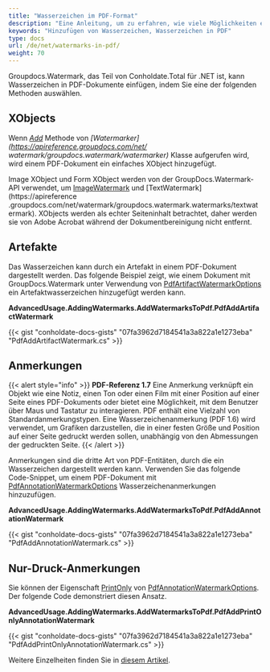 ```yaml
---
title: "Wasserzeichen im PDF-Format"
description: "Eine Anleitung, um zu erfahren, wie viele Möglichkeiten es gibt, Wasserzeichen in PDF mit GroupDocs.Watermark hinzuzufügen, das Teil von Conholdate.Total für .NET ist."
keywords: "Hinzufügen von Wasserzeichen, Wasserzeichen in PDF"
type: docs
url: /de/net/watermarks-in-pdf/
weight: 70
---
```


Groupdocs.Watermark, das Teil von Conholdate.Total für .NET ist, kann Wasserzeichen in PDF-Dokumente einfügen, indem Sie eine der folgenden Methoden auswählen.

## XObjects

Wenn *[Add](https://apireference.groupdocs.com/net/watermark/groupdocs.watermark/watermarker/methods/add)* Methode von *[Watermarker](https://apireference.groupdocs.com/net/ watermark/groupdocs.watermark/watermarker)* Klasse aufgerufen wird, wird einem PDF-Dokument ein einfaches XObject hinzugefügt.

Image XObject und Form XObject werden von der GroupDocs.Watermark-API verwendet, um [ImageWatermark](https://apireference.groupdocs.com/net/watermark/groupdocs.watermark.watermarks/imagewatermark) und [TextWatermark](https://apireference .groupdocs.com/net/watermark/groupdocs.watermark.watermarks/textwatermark). XObjects werden als echter Seiteninhalt betrachtet, daher werden sie von Adobe Acrobat während der Dokumentbereinigung nicht entfernt.

## Artefakte

Das Wasserzeichen kann durch ein Artefakt in einem PDF-Dokument dargestellt werden. Das folgende Beispiel zeigt, wie einem Dokument mit GroupDocs.Watermark unter Verwendung von [PdfArtifactWatermarkOptions](https://apireference.groupdocs.com/net/watermark/groupdocs.watermark.options.pdf/pdfartifactwatermarkoptions) ein Artefaktwasserzeichen hinzugefügt werden kann.

**AdvancedUsage.AddingWatermarks.AddWatermarksToPdf.PdfAddArtifactWatermark**

{{< gist "conholdate-docs-gists" "07fa3962d7184541a3a822a1e1273eba" "PdfAddArtifactWatermark.cs" >}}

## Anmerkungen

{{< alert style="info" >}}
**PDF-Referenz 1.7**
Eine Anmerkung verknüpft ein Objekt wie eine Notiz, einen Ton oder einen Film mit einer Position auf einer Seite eines PDF-Dokuments oder bietet eine Möglichkeit, mit dem Benutzer über Maus und Tastatur zu interagieren. PDF enthält eine Vielzahl von Standardanmerkungstypen.
Eine Wasserzeichenanmerkung (PDF 1.6) wird verwendet, um Grafiken darzustellen, die in einer festen Größe und Position auf einer Seite gedruckt werden sollen, unabhängig von den Abmessungen der gedruckten Seite.
{{< /alert >}}

Anmerkungen sind die dritte Art von PDF-Entitäten, durch die ein Wasserzeichen dargestellt werden kann. Verwenden Sie das folgende Code-Snippet, um einem PDF-Dokument mit [PdfAnnotationWatermarkOptions](https://apireference.groupdocs.com/net/watermark/groupdocs.watermark.options.pdf/pdfannotationwatermarkoptions) Wasserzeichenanmerkungen hinzuzufügen.

**AdvancedUsage.AddingWatermarks.AddWatermarksToPdf.PdfAddAnnotationWatermark**

{{< gist "conholdate-docs-gists" "07fa3962d7184541a3a822a1e1273eba" "PdfAddAnnotationWatermark.cs" >}}

## Nur-Druck-Anmerkungen

Sie können der Eigenschaft [PrintOnly](https://apireference.groupdocs.com/net/watermark/groupdocs.watermark.options.pdf/pdfannotationwatermarkoptions/properties/printonly) von [PdfAnnotationWatermarkOptions]( https://apireference.groupdocs.com/net/watermark/groupdocs.watermark.options.pdf/pdfannotationwatermarkoptions). Der folgende Code demonstriert diesen Ansatz.

**AdvancedUsage.AddingWatermarks.AddWatermarksToPdf.PdfAddPrintOnlyAnnotationWatermark**

{{< gist "conholdate-docs-gists" "07fa3962d7184541a3a822a1e1273eba" "PdfAddPrintOnlyAnnotationWatermark.cs" >}}


Weitere Einzelheiten finden Sie in [diesem Artikel](https://docs.groupdocs.com/watermark/net/watermarks-in-pdf-document/).









